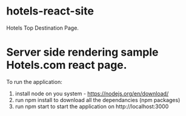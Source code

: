 # hotels-react-site
Hotels Top Destination Page.

# Server side rendering sample Hotels.com react page.
To run the application:
1. install node on you system - https://nodejs.org/en/download/
2. run npm install to download all the dependancies (npm packages)
3. run npm start to start the application on http://localhost:3000


